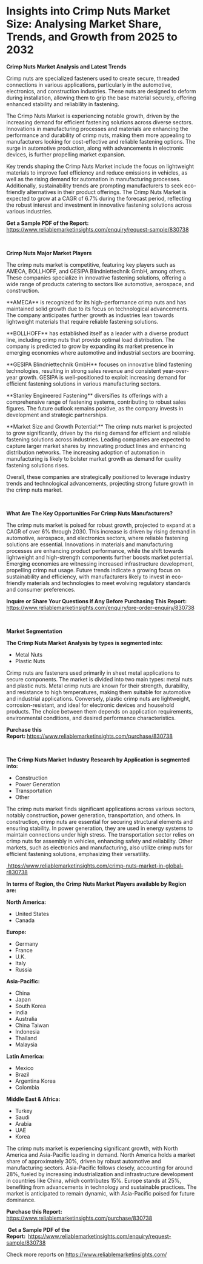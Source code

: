 <p><h1>Insights into Crimp Nuts Market Size: Analysing Market Share, Trends, and Growth from 2025 to 2032</h1></p><p><strong>Crimp Nuts Market Analysis and Latest Trends</strong></p>
<p><p>Crimp nuts are specialized fasteners used to create secure, threaded connections in various applications, particularly in the automotive, electronics, and construction industries. These nuts are designed to deform during installation, allowing them to grip the base material securely, offering enhanced stability and reliability in fastening.</p><p>The Crimp Nuts Market is experiencing notable growth, driven by the increasing demand for efficient fastening solutions across diverse sectors. Innovations in manufacturing processes and materials are enhancing the performance and durability of crimp nuts, making them more appealing to manufacturers looking for cost-effective and reliable fastening options. The surge in automotive production, along with advancements in electronic devices, is further propelling market expansion.</p><p>Key trends shaping the Crimp Nuts Market include the focus on lightweight materials to improve fuel efficiency and reduce emissions in vehicles, as well as the rising demand for automation in manufacturing processes. Additionally, sustainability trends are prompting manufacturers to seek eco-friendly alternatives in their product offerings. The Crimp Nuts Market is expected to grow at a CAGR of 6.7% during the forecast period, reflecting the robust interest and investment in innovative fastening solutions across various industries.</p></p>
<p><strong>Get a Sample PDF of the Report:&nbsp;</strong> <a href="https://www.reliablemarketinsights.com/enquiry/request-sample/830738?utm_campaign=3064&utm_medium=2&utm_source=Github&utm_content=ia&utm_term=09042025&utm_id=crimp-nuts">https://www.reliablemarketinsights.com/enquiry/request-sample/830738</a></p>
<p>&nbsp;</p>
<p><strong>Crimp Nuts Major Market Players</strong></p>
<p><p>The crimp nuts market is competitive, featuring key players such as AMECA, BOLLHOFF, and GESIPA Blindniettechnik GmbH, among others. These companies specialize in innovative fastening solutions, offering a wide range of products catering to sectors like automotive, aerospace, and construction.</p><p>**AMECA** is recognized for its high-performance crimp nuts and has maintained solid growth due to its focus on technological advancements. The company anticipates further growth as industries lean towards lightweight materials that require reliable fastening solutions.</p><p>**BOLLHOFF** has established itself as a leader with a diverse product line, including crimp nuts that provide optimal load distribution. The company is predicted to grow by expanding its market presence in emerging economies where automotive and industrial sectors are booming.</p><p>**GESIPA Blindniettechnik GmbH** focuses on innovative blind fastening technologies, resulting in strong sales revenue and consistent year-over-year growth. GESIPA is well-positioned to exploit increasing demand for efficient fastening solutions in various manufacturing sectors.</p><p>**Stanley Engineered Fastening** diversifies its offerings with a comprehensive range of fastening systems, contributing to robust sales figures. The future outlook remains positive, as the company invests in development and strategic partnerships.</p><p>**Market Size and Growth Potential:** The crimp nuts market is projected to grow significantly, driven by the rising demand for efficient and reliable fastening solutions across industries. Leading companies are expected to capture larger market shares by innovating product lines and enhancing distribution networks. The increasing adoption of automation in manufacturing is likely to bolster market growth as demand for quality fastening solutions rises.</p><p>Overall, these companies are strategically positioned to leverage industry trends and technological advancements, projecting strong future growth in the crimp nuts market.</p></p>
<p>&nbsp;</p>
<p><strong>What Are The Key Opportunities For Crimp Nuts Manufacturers?</strong></p>
<p><p>The crimp nuts market is poised for robust growth, projected to expand at a CAGR of over 6% through 2030. This increase is driven by rising demand in automotive, aerospace, and electronics sectors, where reliable fastening solutions are essential. Innovations in materials and manufacturing processes are enhancing product performance, while the shift towards lightweight and high-strength components further boosts market potential. Emerging economies are witnessing increased infrastructure development, propelling crimp nut usage. Future trends indicate a growing focus on sustainability and efficiency, with manufacturers likely to invest in eco-friendly materials and technologies to meet evolving regulatory standards and consumer preferences.</p></p>
<p><strong>Inquire or Share Your Questions If Any Before Purchasing This Report:</strong> <a href="https://www.reliablemarketinsights.com/enquiry/pre-order-enquiry/830738?utm_campaign=3064&utm_medium=2&utm_source=Github&utm_content=ia&utm_term=09042025&utm_id=crimp-nuts">https://www.reliablemarketinsights.com/enquiry/pre-order-enquiry/830738</a></p>
<p>&nbsp;</p>
<p><strong>Market Segmentation</strong></p>
<p><strong>The Crimp Nuts Market Analysis by types is segmented into:</strong></p>
<p><ul><li>Metal Nuts</li><li>Plastic Nuts</li></ul></p>
<p><p>Crimp nuts are fasteners used primarily in sheet metal applications to secure components. The market is divided into two main types: metal nuts and plastic nuts. Metal crimp nuts are known for their strength, durability, and resistance to high temperatures, making them suitable for automotive and industrial applications. Conversely, plastic crimp nuts are lightweight, corrosion-resistant, and ideal for electronic devices and household products. The choice between them depends on application requirements, environmental conditions, and desired performance characteristics.</p></p>
<p><strong>Purchase this Report:&nbsp;</strong><a href="https://www.reliablemarketinsights.com/purchase/830738?utm_campaign=3064&utm_medium=2&utm_source=Github&utm_content=ia&utm_term=09042025&utm_id=crimp-nuts">https://www.reliablemarketinsights.com/purchase/830738</a></p>
<p>&nbsp;</p>
<p><strong>The Crimp Nuts Market Industry Research by Application is segmented into:</strong></p>
<p><ul><li>Construction</li><li>Power Generation</li><li>Transportation</li><li>Other</li></ul></p>
<p><p>The crimp nuts market finds significant applications across various sectors, notably construction, power generation, transportation, and others. In construction, crimp nuts are essential for securing structural elements and ensuring stability. In power generation, they are used in energy systems to maintain connections under high stress. The transportation sector relies on crimp nuts for assembly in vehicles, enhancing safety and reliability. Other markets, such as electronics and manufacturing, also utilize crimp nuts for efficient fastening solutions, emphasizing their versatility.</p></p>
<p><a href="https://www.reliablemarketinsights.com/crimp-nuts-market-in-global-r830738?utm_campaign=3064&utm_medium=2&utm_source=Github&utm_content=ia&utm_term=09042025&utm_id=crimp-nuts">&nbsp;https://www.reliablemarketinsights.com/crimp-nuts-market-in-global-r830738</a></p>
<p><strong>In terms of Region, the Crimp Nuts Market Players available by Region are:</strong></p>
<p>
    <p> <strong> North America: </strong>
        <ul>
            <li>United States</li>
            <li>Canada</li>
        </ul>
        </p> 
    <p> <strong> Europe: </strong>
        <ul>
            <li>Germany</li>
            <li>France</li>
            <li>U.K.</li>
            <li>Italy</li>
            <li>Russia</li>
        </ul>
        </p> 
    <p> <strong> Asia-Pacific: </strong>
        <ul>
            <li>China</li>
            <li>Japan</li>
            <li>South Korea</li>
            <li>India</li>
            <li>Australia</li>
            <li>China Taiwan</li>
            <li>Indonesia</li>
            <li>Thailand</li>
            <li>Malaysia</li>
        </ul>
        </p> 
    <p> <strong> Latin America: </strong>
        <ul>
            <li>Mexico</li>
            <li>Brazil</li>
            <li>Argentina Korea</li>
            <li>Colombia</li>
        </ul>
        </p> 
    <p> <strong> Middle East & Africa: </strong>
        <ul>
            <li>Turkey</li>
            <li>Saudi</li>
            <li>Arabia</li>
            <li>UAE</li>
            <li>Korea</li>
        </ul>
    </p>
    </p>
<p><p>The crimp nuts market is experiencing significant growth, with North America and Asia-Pacific leading in demand. North America holds a market share of approximately 30%, driven by robust automotive and manufacturing sectors. Asia-Pacific follows closely, accounting for around 28%, fueled by increasing industrialization and infrastructure development in countries like China, which contributes 15%. Europe stands at 25%, benefiting from advancements in technology and sustainable practices. The market is anticipated to remain dynamic, with Asia-Pacific poised for future dominance.</p></p>
<p><strong>Purchase this Report: </strong><a href="https://www.reliablemarketinsights.com/purchase/830738?utm_campaign=3064&utm_medium=2&utm_source=Github&utm_content=ia&utm_term=09042025&utm_id=crimp-nuts">https://www.reliablemarketinsights.com/purchase/830738</a></p>
<p>&nbsp;<strong>Get a Sample PDF of the Report:&nbsp;&nbsp;</strong><a href="https://www.reliablemarketinsights.com/enquiry/request-sample/830738?utm_campaign=3064&utm_medium=2&utm_source=Github&utm_content=ia&utm_term=09042025&utm_id=crimp-nuts">https://www.reliablemarketinsights.com/enquiry/request-sample/830738</a></p>
<p><strong></strong></p>
<p>Check more reports on <a href="https://www.reliablemarketinsights.com/?utm_campaign=3064&utm_medium=2&utm_source=Github&utm_content=ia&utm_term=09042025&utm_id=crimp-nuts">https://www.reliablemarketinsights.com/</a></p>